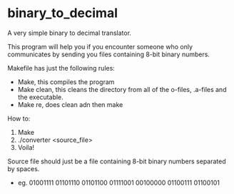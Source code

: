 # binary_to_decimal
A very simple binary to decimal translator. 

This program will help you if you encounter someone who only communicates by sending you files containing 8-bit binary numbers.

Makefile has just the following rules:
- Make, this compiles the program
- Make clean, this cleans the directory from all of the o-files, .a-files and the executable.
- Make re, does clean adn then make

How to:
1. Make
2. ./converter <source_file>
3. Voila!

Source file should just be a file containing 8-bit binary numbers separated by spaces.
- eg. 01001111 01101110 01101100 01111001 00100000 01100111 01100101


